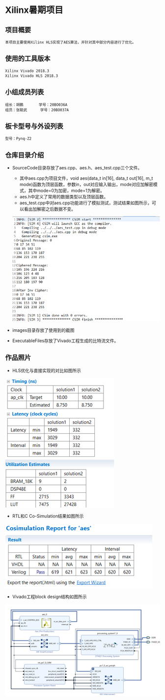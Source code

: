 # Xilinx暑期项目

## 项目概要
    本项目主要使用Xilinx HLS实现了AES算法，并针对其中部分内容进行了优化。
    
## 使用的工具版本
    Xilinx Vivado 2018.3
    Xilinx Vivado HLS 2018.3
      
## 小组成员列表
    组长：胡鹏       学号：20BO036A
    组员：张聪武      学号：20BO037A
      
## 板卡型号与外设列表
    型号：Pynq-Z2
 
## 仓库目录介绍
- SourceCode目录存放了aes.cpp、aes.h、aes_test.cpp三个文件。
    - 其中aes.cpp为项目文件，void aes(data_t in[16], data_t out[16], m_t mode)函数为顶层函数，参数in，out对应输入输出，mode对应加解密模式，其中mode=0为加密，mode=1为解密。
    - aes.h中定义了常用的数据类型以及顶层函数。
    - aes_test.cpp中对aes.cpp功能进行了模拟测试，测试结果如图所示，可以看出加解密之后数据不变。
    
    ![image](./images/Cresult.png)
- images目录存放了使用到的截图
- ExecutableFiles存放了Vivado工程生成的比特流文件。
 
 ## 作品照片
- HLS优化与直接实现的对比如图所示
 
 ![image](./images/Optiresult.png)
- RTL和C Co-Simulation结果如图所示
 
 ![image](./images/COresult.png)
- Vivado工程block design结构如图所示
 
 ![image](./images/Blockresult.png)
